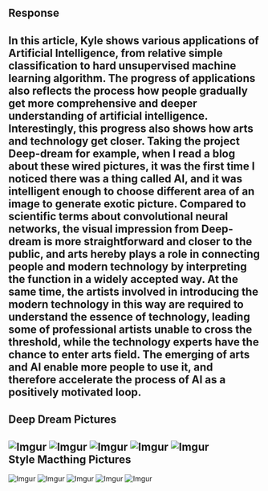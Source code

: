 Response 
---
In this article, Kyle shows various applications of Artificial Intelligence, from relative simple classification to hard unsupervised machine learning algorithm. The progress of applications also reflects the process how people gradually get more comprehensive and deeper understanding of artificial intelligence. Interestingly, this progress also shows how arts and technology get closer. Taking the project Deep-dream for example, when I read a blog about these wired pictures, it was the first time I noticed there was a thing called AI, and it was intelligent enough to choose different area of an image to generate exotic picture. Compared to scientific terms about convolutional neural networks, the visual impression from Deep-dream is more straightforward and closer to the public, and arts hereby plays a role in connecting people and modern technology by interpreting the function in a widely accepted way.  At the same time, the artists involved in introducing the modern technology in this way are required to understand the essence of technology, leading some of professional artists unable to cross the threshold, while the technology experts have the chance to enter arts field. The emerging of arts and AI enable more people to use it, and therefore accelerate the process of AI as a positively motivated loop. 
---
Deep Dream Pictures  
---
![Imgur](https://imgur.com/BIARarc.jpg)
![Imgur](https://imgur.com/h3dtfoa.jpg)
![Imgur](https://imgur.com/GxDrlKw.jpg)
![Imgur](https://imgur.com/DbdZPcY.jpg)
![Imgur](https://imgur.com/Od5brk7.jpg)     
Style Macthing Pictures
---
![Imgur](https://imgur.com/ckjy05G.jpg)
![Imgur](https://imgur.com/1sfIEhg.jpg)
![Imgur](https://imgur.com/ICbf3d4.jpg)
![Imgur](https://imgur.com/t4T0xo9.jpg)
![Imgur](https://imgur.com/ujyT1hF.jpg)
